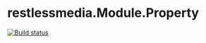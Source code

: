 # restlessmedia.Module.Property
[![Build status](https://ci.appveyor.com/api/projects/status/jak976ks128j708m?svg=true)](https://ci.appveyor.com/project/restlessmedia/restlessmedia-module-property)
